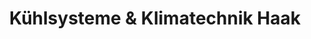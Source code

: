 ---
title: "Kühlsysteme & Klimatechnik Haak"
url: /leipzig/kuehlsysteme-und-klimatechnik-haak/
shop: Autowerkstatt
---